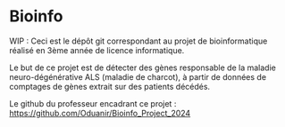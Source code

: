 # Bioinfo
WIP : Ceci est le dépôt git correspondant au projet de bioinformatique réalisé en 3ème année de licence informatique.

Le but de ce projet est de détecter des gènes responsable de la maladie neuro-dégénérative ALS (maladie de charcot), à partir de données de comptages de gènes extrait sur des patients décédés.

Le github du professeur encadrant ce projet : https://github.com/Oduanir/Bioinfo_Project_2024 
